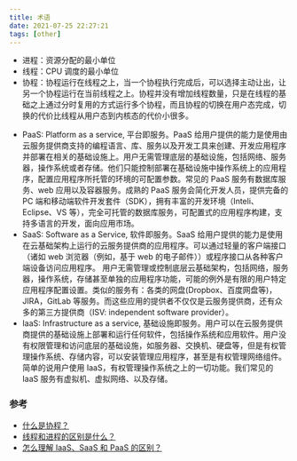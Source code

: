 ```yaml
---
title: 术语
date: 2021-07-25 22:27:21
tags: [other]
---
```


- 进程：资源分配的最小单位
- 线程：CPU 调度的最小单位
- 协程：协程运行在线程之上，当一个协程执行完成后，可以选择主动让出，让另一个协程运行在当前线程之上。协程并没有增加线程数量，只是在线程的基础之上通过分时复用的方式运行多个协程，而且协程的切换在用户态完成，切换的代价比线程从用户态到内核态的代价小很多。

* PaaS: Platform as a service, 平台即服务。PaaS 给用户提供的能力是使用由云服务提供商支持的编程语言、库、服务以及开发工具来创建、开发应用程序并部署在相关的基础设施上。用户无需管理底层的基础设施，包括网络、服务器，操作系统或者存储。他们只能控制部署在基础设施中操作系统上的应用程序，配置应用程序所托管的环境的可配置参数。常见的 PaaS 服务有数据库服务、web 应用以及容器服务。成熟的 PaaS 服务会简化开发人员，提供完备的 PC 端和移动端软件开发套件（SDK），拥有丰富的开发环境（Inteli、Eclipse、VS 等），完全可托管的数据库服务，可配置式的应用程序构建，支持多语言的开发，面向应用市场。
* SaaS: Software as a Service, 软件即服务。SaaS 给用户提供的能力是使用在云基础架构上运行的云服务提供商的应用程序。可以通过轻量的客户端接口（诸如 web 浏览器（例如，基于 web 的电子邮件））或程序接口从各种客户端设备访问应用程序。 用户无需管理或控制底层云基础架构，包括网络，服务器，操作系统，存储甚至单独的应用程序功能，可能的例外是有限的用户特定应用程序配置设置。类似的服务有：各类的网盘(Dropbox、百度网盘等)，JIRA，GitLab 等服务。而这些应用的提供者不仅仅是云服务提供商，还有众多的第三方提供商（ISV: independent software provider）。
* IaaS: Infrastructure as a service, 基础设施即服务。用户可以在云服务提供商提供的基础设施上部署和运行任何软件，包括操作系统和应用软件。用户没有权限管理和访问底层的基础设施，如服务器、交换机、硬盘等，但是有权管理操作系统、存储内容，可以安装管理应用程序，甚至是有权管理网络组件。简单的说用户使用 IaaS，有权管理操作系统之上的一切功能。我们常见的 IaaS 服务有虚拟机、虚拟网络、以及存储。

### 参考

- [什么是协程？](https://zhuanlan.zhihu.com/p/172471249)
- [线程和进程的区别是什么？](https://www.zhihu.com/question/25532384)
- [怎么理解 IaaS、SaaS 和 PaaS 的区别？](https://www.zhihu.com/question/20387284)
